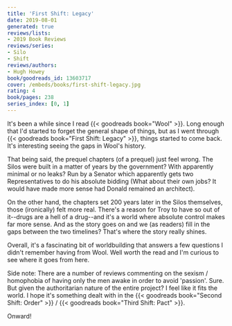 ```yaml
---
title: 'First Shift: Legacy'
date: 2019-08-01
generated: true
reviews/lists:
- 2019 Book Reviews
reviews/series:
- Silo
- Shift
reviews/authors:
- Hugh Howey
book/goodreads_id: 13603717
cover: /embeds/books/first-shift-legacy.jpg
rating: 4
book/pages: 238
series_index: [0, 1]
---
```

It's been a while since I read {{< goodreads book="Wool" >}}. Long enough that I'd started to forget the general shape of things, but as I went through {{< goodreads book="First Shift: Legacy" >}}, things started to come back. It's interesting seeing the gaps in Wool's history.  

That being said, the prequel chapters (of a prequel) just feel wrong. The Silos were built in a matter of years by the government? With apparently minimal or no leaks? Run by a Senator which apparently gets two Representatives to do his absolute bidding (What about their own jobs? It would have made more sense had Donald remained an architect).  

<!--more-->

On the other hand, the chapters set 200 years later in the Silos themselves, those (ironically) felt more real. There's a reason for Troy to have so out of it--drugs are a hell of a drug--and it's a world where absolute control makes far more sense. And as the story goes on and we (as readers) fill in the gaps between the two timelines? That's where the story really shines.  

Overall, it's a fascinating bit of worldbuilding that answers a few questions I didn't remember having from Wool. Well worth the read and I'm curious to see where it goes from here.  

Side note: There are a number of reviews commenting on the sexism / homophobia of having only the men awake in order to avoid 'passion'. Sure. But given the authoritarian nature of the entire project? I feel like it fits the world. I hope it's something dealt with in the {{< goodreads book="Second Shift: Order" >}} / {{< goodreads book="Third Shift: Pact" >}}.  

Onward!